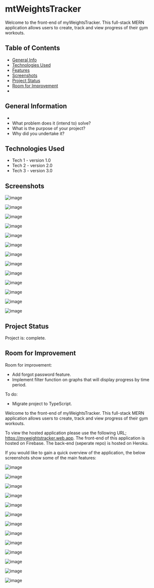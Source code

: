 # mtWeightsTracker
Welcome to the front-end of myWeightsTracker. This full-stack MERN application allows users to create, track and view progress of their gym workouts.

## Table of Contents
* [General Info](#general-information)
* [Technologies Used](#technologies-used)
* [Features](#features)
* [Screenshots](#screenshots)
* [Project Status](#project-status)
* [Room for Improvement](#room-for-improvement)
* 
<!-- * [License](#license) -->


## General Information
- 
- What problem does it (intend to) solve?
- What is the purpose of your project?
- Why did you undertake it?
<!-- You don't have to answer all the questions - just the ones relevant to your project. -->


## Technologies Used
- Tech 1 - version 1.0
- Tech 2 - version 2.0
- Tech 3 - version 3.0

<!-- * ## Features
List the ready features here:
- the myWorkots page displays all workouts the user has created. In one click
- the new
- Awesome feature 3 -->

## Screenshots
![image](https://user-images.githubusercontent.com/99369057/214873409-8e663b60-dfc9-4bf0-a1dc-d7383b69d139.png)

![image](https://user-images.githubusercontent.com/99369057/214873546-13813a4a-1693-4fe2-8ca2-41c8e5892c89.png)

![image](https://user-images.githubusercontent.com/99369057/214873594-6d0fa0cc-dd45-4723-8a1b-0d3bc302f1ce.png)

![image](https://user-images.githubusercontent.com/99369057/214873624-e3c631c4-0747-49ec-85e5-9b3447a5f8e1.png)

![image](https://user-images.githubusercontent.com/99369057/214873655-4c8300ba-192e-4105-b502-470947ef0d94.png)

![image](https://user-images.githubusercontent.com/99369057/214873701-0373357c-d874-4d05-b91c-bb5263b6d0ec.png)

![image](https://user-images.githubusercontent.com/99369057/214873732-718e3ce4-af4c-4232-8116-3d67c41531bb.png)

![image](https://user-images.githubusercontent.com/99369057/214873781-5f00fb3e-2ab8-492b-83dc-8751875b8e13.png)

![image](https://user-images.githubusercontent.com/99369057/214873809-99ea580f-c664-4fda-9b5d-b8d5d8b22032.png)

![image](https://user-images.githubusercontent.com/99369057/214873836-0bbc1636-d9d3-45ed-a9e6-47af29727af1.png)

![image](https://user-images.githubusercontent.com/99369057/215341977-c2160441-f914-4b78-b1c9-df471991b532.png)

![image](https://user-images.githubusercontent.com/99369057/214873973-d7fd383f-80f1-4203-89ed-904ec9348a13.png)

![image](https://user-images.githubusercontent.com/99369057/214874007-e4db1d16-b05e-4b8e-97a4-d37db0150d7d.png)

## Project Status
Project is: complete. 


## Room for Improvement
Room for improvement:
- Add forgot password feature. 
- Implement filter function on graphs that will display progress by time period. 

To do:
- Migrate project to TypeScript. 

Welcome to the front-end of myWeightsTracker. This full-stack MERN application allows users to create, track and view progress of their gym workouts.

To view the hosted application please use the following URL; https://myweightstracker.web.app. The front-end of this application is hosted on Firebase. The back-end (seperate repo) is hosted on Heroku. 

If you would like to gain a quick overview of the application, the below screenshots show some of the main features:

![image](https://user-images.githubusercontent.com/99369057/214873409-8e663b60-dfc9-4bf0-a1dc-d7383b69d139.png)

![image](https://user-images.githubusercontent.com/99369057/214873546-13813a4a-1693-4fe2-8ca2-41c8e5892c89.png)

![image](https://user-images.githubusercontent.com/99369057/214873594-6d0fa0cc-dd45-4723-8a1b-0d3bc302f1ce.png)

![image](https://user-images.githubusercontent.com/99369057/214873624-e3c631c4-0747-49ec-85e5-9b3447a5f8e1.png)

![image](https://user-images.githubusercontent.com/99369057/214873655-4c8300ba-192e-4105-b502-470947ef0d94.png)

![image](https://user-images.githubusercontent.com/99369057/214873701-0373357c-d874-4d05-b91c-bb5263b6d0ec.png)

![image](https://user-images.githubusercontent.com/99369057/214873732-718e3ce4-af4c-4232-8116-3d67c41531bb.png)

![image](https://user-images.githubusercontent.com/99369057/214873781-5f00fb3e-2ab8-492b-83dc-8751875b8e13.png)

![image](https://user-images.githubusercontent.com/99369057/214873809-99ea580f-c664-4fda-9b5d-b8d5d8b22032.png)

![image](https://user-images.githubusercontent.com/99369057/214873836-0bbc1636-d9d3-45ed-a9e6-47af29727af1.png)

![image](https://user-images.githubusercontent.com/99369057/215341977-c2160441-f914-4b78-b1c9-df471991b532.png)

![image](https://user-images.githubusercontent.com/99369057/214873973-d7fd383f-80f1-4203-89ed-904ec9348a13.png)

![image](https://user-images.githubusercontent.com/99369057/214874007-e4db1d16-b05e-4b8e-97a4-d37db0150d7d.png)

